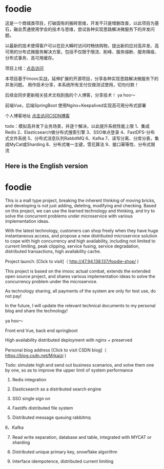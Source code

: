 # foodie
这是一个商城类项目，打破固有的搬砖思维，开发不只是增删改查，以此项目为基石，融会贯通使用学会的技术与思维，尝试各种实现思路解决微服务下的并发问题。

以最新的技术使得客户可以在巨大瞬时访问时畅快购物，提出新的应对高并发、高可用的分布式微服务解决方案，包括不仅限于限流、削峰、服务熔断、服务降级、分布式事务、高可用缓存。

项目上线：[点击访问](http://47.94.138.137/foodie-shop/)

本项目基于Imooc实战，延伸扩展的开源项目，分享各种实现思路解决微服务下的并发问题。
用作技术分享，本系统所有支付仅做测试使用，切勿付款！

后续会同步更新相关技术文档到我的个人博客，分享技术！
ya hoo～

前端Vue，后端SpringBoot
使用Nginx+Keepalived实现高可用分布式部署

个人博客地址 [点击访问CSDN博客](https://blog.csdn.net/Mrkaizi)

todo：模拟高并发下业务场景，并逐个解决，以此提升系统性能上限
1、集成Redis
2、Elasticsearch做分布式搜索引擎
3、SSO单点登录
4、FastDFS-分布式文件系统
5、分布式消息队列RabbitMQ
6、Kafka
7、读写分离、分库分表，集成MyCat或Sharding
8、分布式唯一主键，雪花算法
9、接口幂等性、分布式限流


## Here is the English version

# foodie

This is a mall type project, breaking the inherent thinking of moving bricks, and developing is not just adding, deleting, modifying and checking. Based on this project, we can use the learned technology and thinking, and try to solve the concurrent problems under microservice with various implementation ideas.



With the latest technology, customers can shop freely when they have huge instantaneous access, and propose a new distributed microservice solution to cope with high concurrency and high availability, including not limited to current limiting, peak clipping, service fusing, service degradation, distributed transactions, high availability cache.



Project launch: [Click to visit]（ http://47.94.138.137/foodie-shop/ )



This project is based on the imooc actual combat, extends the extended open source project, and shares various implementation ideas to solve the concurrency problem under the microservice.

As technology sharing, all payments of the system are only for test use, do not pay!



In the future, I will update the relevant technical documents to my personal blog and share the technology!

ya hoo～



Front end Vue, back end springboot

High availability distributed deployment with nginx + preserved



Personal blog address [Click to visit CSDN blog]（ https://blog.csdn.net/Mrkaizi )



Todo: simulate high and send out business scenarios, and solve them one by one, so as to improve the upper limit of system performance

1. Redis integration

2. Elasticsearch as a distributed search engine

3. SSO single sign on

4. Fastdfs distributed file system

5. Distributed message queuing rabbitmq

6、Kafka

7. Read write separation, database and table, integrated with MYCAT or sharding

8. Distributed unique primary key, snowflake algorithm

9. Interface idempotence, distributed current limiting
